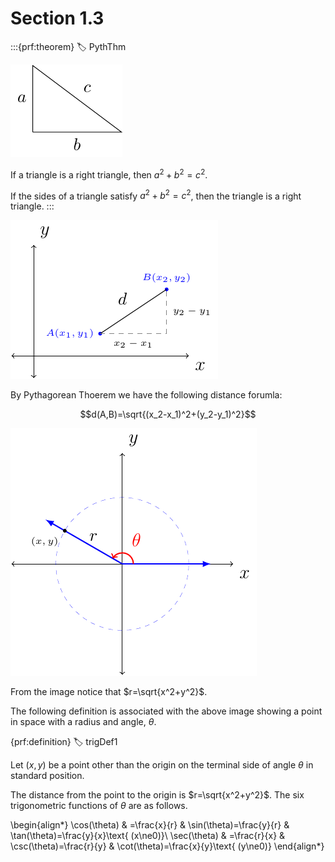 # Section 1.3

:::{prf:theorem}
:label: PythThm

!['image of a right triangle labeled with a, b, and c'](images/rightTriangle.png)

If a triangle is a right triangle, then $a^2+b^2=c^2$.

If the sides of a triangle satisfy $a^2+b^2=c^2$, then the triangle is a right triangle.
:::

!['distance between two points'](images/distanceFormula.png)

By Pythagorean Thoerem we have the following distance forumla:

$$d(A,B)=\sqrt{(x_2-x_1)^2+(y_2-y_1)^2}$$

!['image of a point on the xy axis associated with radius and angle'](images/polarCoord.png)

From the image notice that $r=\sqrt{x^2+y^2}$.

The following definition is associated with the above image showing a point in space with a radius and angle, $\theta$.

{prf:definition}
:label: trigDef1

Let $(x,y)$ be a point other than the origin on the terminal side of angle $\theta$ in standard position.

The distance from the point to the origin is $r=\sqrt{x^2+y^2}$. The six trigonometric functions of $\theta$ are as follows.


\begin{align*}
    \cos(\theta) & =\frac{x}{r} & \sin(\theta)=\frac{y}{r} & \tan(\theta)=\frac{y}{x}\text{ (x\ne0)}\\
    \sec(\theta) & =\frac{r}{x} & \csc(\theta)=\frac{r}{y} & \cot(\theta)=\frac{x}{y}\text{ (y\ne0)}
\end{align*}
